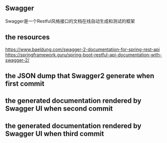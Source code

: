 ## Swagger
Swagger是一个Restful风格接口的文档在线自动生成和测试的框架

## the resources
<https://www.baeldung.com/swagger-2-documentation-for-spring-rest-api>
<https://springframework.guru/spring-boot-restful-api-documentation-with-swagger-2/>

## the JSON dump that Swagger2 generate when first commit
[](/pictures/1.jpg)

## the generated documentation rendered by Swagger UI when second commit
[](/pictures/2.jpg)

## the generated documentation rendered by Swagger UI when third commit
[](/pictures/3.jpg)